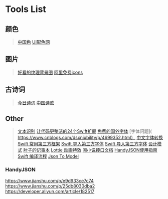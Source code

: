 #  Tools List

## 颜色
>[中国色](https://colors.ichuantong.cn/)
>[UI配色网](https://www.colorhunt.co/)

## 图片
>[好看的纹理背景图](https://www.transparenttextures.com/)
>[阿里免费icons](https://www.iconfont.cn/)

## 古诗词
>[今日诗词](https://www.jinrishici.com/)
>[中国诗歌](https://github.com/chinese-poetry/chinese-poetry)

## Other
>[文本识别](https://github.com/DayBreak-u/chineseocr_lite)
>[让代码更整洁的24个Swift扩展](https://www.jianshu.com/p/611fff8d739e)
>[免费的国外字体](https://www.fontspace.com/)
>[字体问题]( https://www.cnblogs.com/dsxniubility/p/4699352.html）
>[中文字体转换](https://github.com/BYVoid/OpenCC)
>[Swift 常用第三方框架](https://zhuanlan.zhihu.com/p/335116317)
>[Swift 导入第三方字体](https://blog.csdn.net/qq_29284809/article/details/50965272)
>[Swift 导入第三方字体](https://www.jianshu.com/p/f39cc3b0dceb)
>[设计模式](https://refactoringguru.cn/design-patterns/swift)
>[肘子的记事本](https://www.fatbobman.com/)
>[Lottie 动画特效](https://www.jianshu.com/p/6c10331b05f0)
>[阅小说接口文档](https://github.com/yuenov/reader-api)
>[HandyJSON使用指南](https://github.com/alibaba/HandyJSON/blob/master/README_cn.md)
>[Swift 编译流程](https://www.jianshu.com/p/ba7b80f181f6)
>[Json To Model](https://app.quicktype.io/)
### HandyJSON
https://www.jianshu.com/p/e9d933ce7c74
https://www.jianshu.com/p/25db8030dba2
https://developer.aliyun.com/article/182517
